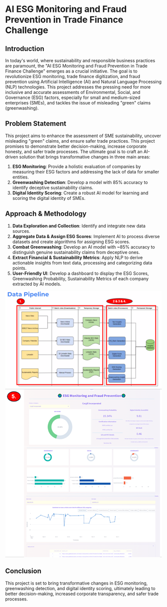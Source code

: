 # AI ESG Monitoring and Fraud Prevention in Trade Finance Challenge

## Introduction

In today's world, where sustainability and responsible business practices are paramount, the "AI ESG Monitoring and Fraud Prevention in Trade Finance Challenge" emerges as a crucial initiative. The goal is to revolutionize ESG monitoring, trade finance digitization, and fraud prevention using Artificial Intelligence (AI) and Natural Language Processing (NLP) technologies. This project addresses the pressing need for more inclusive and accurate assessments of Environmental, Social, and Governance (ESG) factors, especially for small and medium-sized enterprises (SMEs), and tackles the issue of misleading "green" claims (greenwashing).

## Problem Statement

This project aims to enhance the assessment of SME sustainability, uncover misleading "green" claims, and ensure safer trade practices. This project promises to demonstrate better decision-making, increase corporate honesty, and safer trade processes. The ultimate goal is to craft an AI-driven solution that brings transformative changes in three main areas:

1. **ESG Monitoring**: Provide a holistic evaluation of companies by measuring their ESG factors and addressing the lack of data for smaller entities.
2. **Greenwashing Detection**: Develop a model with 85% accuracy to identify deceptive sustainability claims.
3. **Digital Identity Scoring**: Create a robust AI model for learning and scoring the digital identity of SMEs.

## Approach & Methodology

1. **Data Exploration and Collection**: Identify and integrate new data sources.
2. **Aggregate Data & Assign ESG Scores**: Implement AI to process diverse datasets and create algorithms for assigning ESG scores.
3. **Combat Greenwashing**: Develop an AI model with ~85% accuracy to distinguish genuine sustainability claims from deceptive ones.
4. **Extract Financial & Sustainability Metrics**: Apply NLP to derive actionable insights from text data, processing and categorizing data points.
5. **User-Friendly UI**: Develop a dashboard to display the ESG Scores, Greenwashing Probability, Sustainability Metrics of each company extracted by AI models.

![Data Pipeline](./images/Data%20Pipeline.png)
![User Interface](./images/User%20Interface.png)

## Conclusion

This project is set to bring transformative changes in ESG monitoring, greenwashing detection, and digital identity scoring, ultimately leading to better decision-making, increased corporate transparency, and safer trade processes.